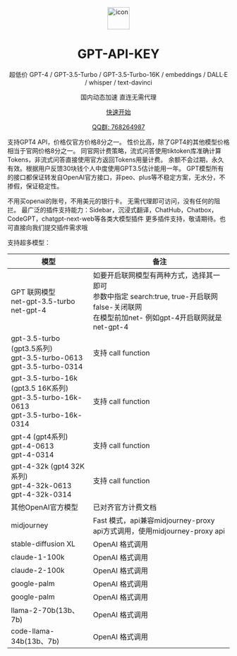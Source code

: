 <div align="center">
<img src="./images/logo.png" alt="icon" width="50px"/>
<h1 align="center">GPT-API-KEY</h1>

超低价 GPT-4 / GPT-3.5-Turbo / GPT-3.5-Turbo-16K / embeddings / DALL·E / whisper / text-davinci  

国内动态加速 直连无需代理

[快速开始](#如何使用)

[QQ群: 768264987](https://qm.qq.com/cgi-bin/qm/qr?k=p46uIhICixoiL1Dl2bQIgjpGdb4QurDk&jump_from=webapi&authKey=U77QU/fqW8II5/lvEVcyUpwF+lV28rUELnX3KWxwGWmMu02LtKlqoUdN46wfhhwh)

</div>

支持GPT4 API，价格仅官方价格8分之一。
性价比高，除了GPT4的其他模型价格相当于官网价格8分之一。
同官网计费策略，流式问答使用tiktoken库准确计算Tokens，非流式问答直接使用官方返回Tokens用量计费。
余额不会过期，永久有效。根据用户反馈30块钱个人中度使用GPT3.5估计能用一年。
GPT模型所有的接口都保证转发自OpenAI官方接口，非peo、plus等不稳定方案，无水分，不掺假，保证稳定性。

不用买openai的账号，不用美元的银行卡。
无需代理即可访问，没有任何的阻拦。
最广泛的插件支持能力：Sidebar，沉浸式翻译，ChatHub，Chatbox，CodeGPT，chatgpt-next-web等各类大模型插件
更多插件支持，敬请期待。也可直接向我们提交插件需求哦

支持超多模型：

|模型|备注|
|--|--|
|GPT 联网模型 <br/>net-gpt-3.5-turbo <br/>net-gpt-4|如要开启联网模型有两种方式，选择其一即可 <br/>参数中指定 search:true, true-开启联网 false-关闭联网<br/>在模型前加net- 例如gpt-4开启联网就是net-gpt-4|
|gpt-3.5-turbo (gpt3.5系列) <br/>gpt-3.5-turbo-0613 <br/>gpt-3.5-turbo-0314|支持 call function|
|gpt-3.5-turbo-16k (gpt3.5 16K系列) <br/>gpt-3.5-turbo-16k-0613 <br/>gpt-3.5-turbo-16k-0314|支持 call function|
|gpt-4 (gpt4系列) <br/>gpt-4-0613 <br/>gpt-4-0314|支持 call function|
|gpt-4-32k (gpt4 32K系列) <br/>gpt-4-32k-0613 <br/>gpt-4-32k-0314|支持 call function|
|其他OpenAI官方模型|已对齐官方计费文档|
|midjourney|Fast 模式，api兼容midjourney-proxy api方式调用，使用midjourney-proxy api|
|stable-diffusion XL|OpenAI 格式调用|
|claude-1-100k|OpenAI 格式调用|
|claude-2-100k|OpenAI 格式调用|
|google-palm|OpenAI 格式调用|
|google-palm|OpenAI 格式调用|
|llama-2-70b(13b、7b)|OpenAI 格式调用|
|code-llama-34b(13b、7b)|OpenAI 格式调用|


